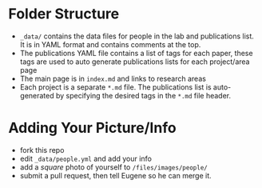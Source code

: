 
# Folder Structure

* `_data/` contains the data files for people in the lab and publications list.  It is in YAML format and contains comments at the top. 
* The publications YAML file contains a list of tags for each paper, these tags are used to auto generate publications lists for each project/area page
* The main page is in `index.md` and links to research areas
* Each project is a separate `*.md` file.  The publications list is auto-generated by specifying the desired tags in the `*.md` file header.

# Adding Your Picture/Info

* fork this repo
* edit `_data/people.yml` and add your info
* add a _square_ photo of yourself to `/files/images/people/`
* submit a pull request, then tell Eugene so he can merge it.
